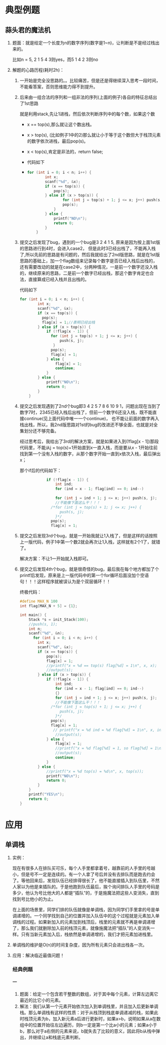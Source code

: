 # 典型例题

## 蒜头君的魔法机

1. 题面：就是给定一个长度为n的数字序列(数字是1~n)，让判断是不是经过栈出来的。

   比如n = 5, 2 1 5 4 3则yes，而5 1 4 2 3则no

2. 解题的心路历程(耗时2h)：

   1. 一开始是完全没思路的。。比较痛苦，但是还是得继续深入思考一段时间，不能看答案，否则思维能力得不到提升。

   2. 后来由一组合法的序列和一组非法的序列(上面的例子)各自的特征总结出了1st思路

      就是利用stack,先让1进栈，然后依次判断序列中的每个数，如果这个数

      + x == top(s),那么就让这个数出栈。

      + x > top(s), (比如例子1中的2)那么就让小于等于这个数但大于栈顶元素的数字依次进栈，最后pop(s)。

      + x < top(s),肯定是非法的，return false;

      + 代码如下

      + ```c
        for (int i = 0; i < n; i++) {
                int x;
                scanf("%d", &x);
                if (x == top(s)) {
                    pop(s);
                } else if (x > top(s)) {
                     	for (int j = top(s) + 1; j <= x; j++) push(s, j);
                    	pop(s);
                    }
                } else {
                    printf("NO\n");
                    return 0;
                }
            }
        ```

        

   3. 提交之后发现了bug，遇到的一个bug是3 2 4 1 5, 原来是因为按上面1st版的思路进行到4时，会进入case2， 但是此时3已经出栈了，不能再入栈了,所以先前的思路是有问题的，然后我就给出了2nd版思路，就是在1st版思路的基础上，加一个flag数组来记录每个数字是否已经入栈后出栈的，还有需要改动的就是在case2中，分两种情况，一是前一个数字还没入栈的，继续原来的思路，二是前一个数字已经出栈，那这个数字肯定也合法，直接算成已经入栈并且出栈的。

      代码如下

      ```C
      for (int i = 0; i < n; i++) {
              int x;
              scanf("%d", &x);
              if (x == top(s)) {
                pop(s);
                flag[x] = 1;//表明已经出栈
              } else if (x > top(s)) {
                  if (!flag[x - 1]) {
                  	for (int j = top(s) + 1; j <= x; j++) {
                      	push(s, j);
                     }
                  	pop(s);
                  	flag[x] = 1;
                  } else {
                      flag[x] = 1;
                      continue;
                  }
              } else {
                  printf("NO\n");
                  return 0;
              }
          }
      ```

   4. 提交之后发现遇到了2nd个bug即3 4 2 5 7 8 6 10 9 1，问题出现在当到了数字7时，2345已经入栈后出栈了，但前一个数字6还没入栈，既不能直接continue(见上面代码中唯一一个continue)， 也不能让前面的数字再入栈出栈，所以，我2nd版思路对1st的bug的改进还不够全面，也就是对全集划分还不够完备。

      经过思考后，我给出了3rd的解决方案，就是如果进入到(!flag[x - 1])那段代码里，不能从j = top(s)+1开始直到x一直入栈，而是要从x - 1开始往前找到第一个没有入栈的数字，从那个数字开始一直到x依次入栈，最后弹出x；

      那个if后的代码如下：

      ```C
                  if (!flag[x - 1]) {
                      int ind;
                      for (ind = x - 1; flag[ind] == 0; ind--)
          
                      for (int j = ind + 1; j <= x; j++) push(s, j);
                      //不能像下面这么干！！！
                  	/*for (int j = top(s) + 1; j <= x; j++) {
                      	push(s, j);
                      }*/
                  	pop(s);
                  	flag[x] = 1;
      ```

   5. 提交之后发现3rd个bug，就是一开始我就让1入栈了，但是这样的话按照上一版代码，例子1中第一个数2就会再次让1入栈，这样就有2个1了，就错了。

      解决方案：不让1一开始就入栈即可。

   6. 提交之后发现4th个bug，就是很奇怪的bug，最后我在每个地方都加了个printf后发现，原来是上一版代码中的第一个for循环后面没加个空语句！！！这样程序就被误认为是个双层循环！！

      终极代码：

      ```C
      #define MAX_N 100
      int flag[MAX_N + 5] = {1};
      
      int main() {
          Stack *s = init_Stack(100);
          //push(s, 1);
          int n;
          scanf("%d", &n);
         	for (int i = 0; i < n; i++) {
              int x;
              scanf("%d", &x);
              if (x == top(s)) {
                  pop(s);
                  flag[x] = 1;
                  //printf("x = %d == top(s) flag[%d] = 1\n", x, x);
                  //output(s);
              } else if (x > top(s)) {
                  if (!flag[x - 1]) {
                      int ind;
                      for (ind = x - 1; flag[ind] == 0; ind--)
                      {}
                      for (int j = ind + 1; j <= x; j++) push(s, j);
                      //不能像下面这么干！！！
                  	/*for (int j = top(s) + 1; j <= x; j++) {
                      	push(s, j);
                      }*/
                  	pop(s);
                  	flag[x] = 1;
                     // printf("x = %d ind = %d flag[%d] = 1\n", x, ind, x);
                      //output(s);
                  } else {
                      flag[x] = 1;
                      //printf("x = %d flag[%d] = 1, so flag[%d] = 1\n", x, x - 1, x);
                      //output(s);
                      continue;
                  }
              } else {
                  //printf("x = %d top(s) = %d\n", x, top(s));
                  printf("NO\n");
                  return 0;
              }
          }
          printf("YES\n");
          return 0;
      }
      ```

      

# 应用

## 单调栈

1. 实例：

   现在有很多人在排队买可乐，每个人手里都拿着号，越靠前的人手里的号越小，但是号不一定是连续的。有一个人拿了号后并没有去排队而是跑去约会了。等他回来后，发现队伍已经排得很长了，他不能直接插入到队伍里，不然人家以为他是来插队的。于是他跑到队伍最后，挨个询问排队人手里的号码是多少，他认为号比他大的人都是“插队”的，于是施魔法把这些人变消失，直到找到号比他小的为止。

   在上面的场景里，同学们排的队伍就像是单调栈，因为同学们手里拿的号是单调递增的。一个同学找到自己的位置并加入队伍中的这个过程就是元素加入单调栈的过程。如果新加入的元素加到栈顶后，栈里的元素就不再是单调递增了，那么我们就删除加入前的栈顶元素，就像施魔法把“插队”的人变消失一样。只有当新元素加入后，栈依然是单调递增的，我们才把元素加进栈里。

2. 单调栈的维护是O(n)的时间复杂度，因为所有元素只会进出栈各一次。

3. 应用：解决临近最值问题！

   ### 经典例题

   #### 一

   1. 题面：给定一个包含若干整数的数组，对于其中每个元素，计算左边离它最近的比它小的元素。
   2. 解法：我们从第一个元素开始依次加入到单调栈里，并且加入后更新单调栈。那么单调栈有这样的性质：对于从栈顶到栈底单调递减的栈，如果此时栈顶元素为b，加入新元素a后进行更新时，如果a>b，说明如果从a在数组中的位置开始往左边遍历，则b一定是第一个比a小的元素；如果a小于b，那么对于a右侧的元素来说，b就失去了比较的意义，因此将b从栈中弹出，并继续让a和栈底元素判断。

   
